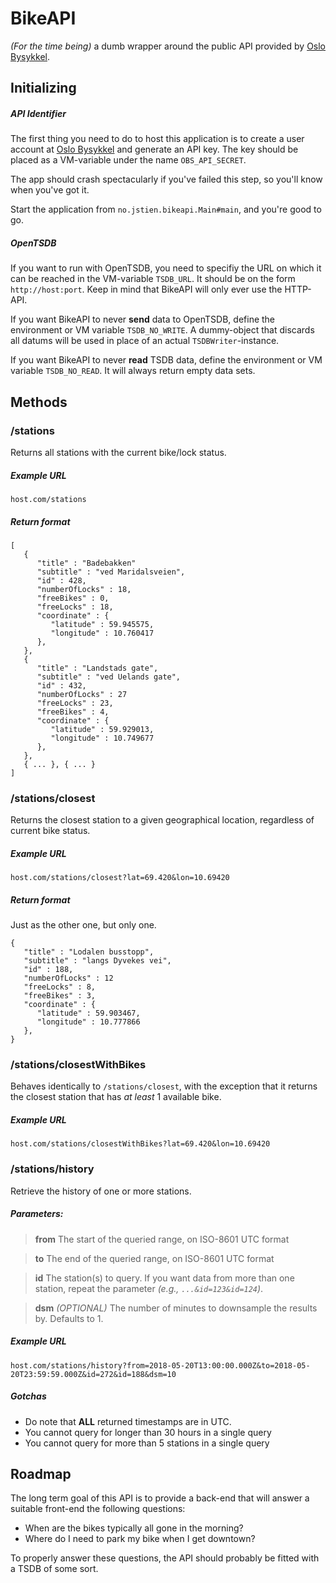 # BikeAPI

_(For the time being)_ a dumb wrapper around the public API provided by
[Oslo Bysykkel](https://developer.oslobysykkel.no).


## Initializing
##### API Identifier
The first thing you need to do to host this application is to create a
user account at [Oslo Bysykkel](https://developer.oslobysykkel.no) and
generate an API key. The key should be placed as a VM-variable
under the name `OBS_API_SECRET`.

The app should crash spectacularly if you've failed this step, so you'll know
when you've got it.

Start the application from `no.jstien.bikeapi.Main#main`, and you're good to
go.

##### OpenTSDB
If you want to run with OpenTSDB, you need to specifiy the URL on which it can
be reached in the VM-variable `TSDB_URL`. It should be on the form
`http://host:port`. Keep in mind that BikeAPI will only ever use the HTTP-API.

If you want BikeAPI to never **send** data to OpenTSDB, define the environment
or VM variable `TSDB_NO_WRITE`. A dummy-object that discards all datums will
be used in place of an actual `TSDBWriter`-instance.

If you want BikeAPI to never **read** TSDB data, define the environment or VM
variable `TSDB_NO_READ`. It will always return empty data sets.

## Methods
### /stations
Returns all stations with the current bike/lock status.

##### Example URL
`host.com/stations`

##### Return format
```
[
   {
      "title" : "Badebakken"
      "subtitle" : "ved Maridalsveien",
      "id" : 428,
      "numberOfLocks" : 18,
      "freeBikes" : 0,
      "freeLocks" : 18,
      "coordinate" : {
         "latitude" : 59.945575,
         "longitude" : 10.760417
      },
   },
   {
      "title" : "Landstads gate",
      "subtitle" : "ved Uelands gate",
      "id" : 432,
      "numberOfLocks" : 27
      "freeLocks" : 23,
      "freeBikes" : 4,
      "coordinate" : {
         "latitude" : 59.929013,
         "longitude" : 10.749677
      },
   },
   { ... }, { ... }
]
```

### /stations/closest
Returns the closest station to a given geographical location, regardless of
current bike status.

##### Example URL
`host.com/stations/closest?lat=69.420&lon=10.69420`

##### Return format
Just as the other one, but only one.
```
{
   "title" : "Lodalen busstopp",
   "subtitle" : "langs Dyvekes vei",
   "id" : 188,
   "numberOfLocks" : 12
   "freeLocks" : 8,
   "freeBikes" : 3,
   "coordinate" : {
      "latitude" : 59.903467,
      "longitude" : 10.777866
   },
}
```

### /stations/closestWithBikes
Behaves identically to `/stations/closest`, with the exception that it returns
the closest station that has *at least* 1 available bike.

##### Example URL
`host.com/stations/closestWithBikes?lat=69.420&lon=10.69420`


### /stations/history
Retrieve the history of one or more stations.

##### Parameters:
> **from**
> The start of the queried range, on ISO-8601 UTC format

> **to**
> The end of the queried range, on ISO-8601 UTC format

> **id**
> The station(s) to query. If you want data from more than one station,
> repeat the parameter *(e.g., `...&id=123&id=124`)*.

> **dsm** *(OPTIONAL)*
> The number of minutes to downsample the results by. Defaults to 1.

##### Example URL

`host.com/stations/history?from=2018-05-20T13:00:00.000Z&to=2018-05-20T23:59:59.000Z&id=272&id=188&dsm=10`

##### Gotchas
 - Do note that **ALL** returned timestamps are in UTC.
 - You cannot query for longer than 30 hours in a single query
 - You cannot query for more than 5 stations in a single query

## Roadmap
The long term goal of this API is to provide a back-end that will answer a suitable
front-end the following questions:

 - When are the bikes typically all gone in the morning?
 - Where do I need to park my bike when I get downtown?

To properly answer these questions, the API should probably be fitted with a
TSDB of some sort.
